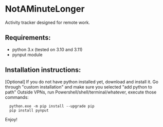 # NotAMinuteLonger
Activity tracker designed for remote work.

## Requirements:
* python 3.x (tested on 3.10 and 3.11)
* pynput module

## Installation instructions:

[Optional] If you do not have python installed yet, download and install it. Go through "custom installation" and  make sure you selected "add python to path"
Outside VPNs, run Powershell/shell/terminal/whatever, execute those commands:

```  
  python.exe -m pip install --upgrade pip
  pip install pynput
```  
Enjoy!
